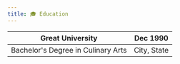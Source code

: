 ```yaml
---
title: 🎓 Education
---
```

| Great University | Dec 1990       |
|-|-|
| Bachelor's Degree in Culinary Arts | City, State |